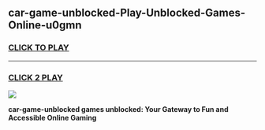 
## car-game-unblocked-Play-Unblocked-Games-Online-u0gmn
<h3>
<a href="https://premium76.site?title=car-game-unblocked&ref=24A">CLICK TO PLAY</a></h3>
<hr>

<h3>
<a href="https://premium76.site?title=car-game-unblocked&ref=24A">CLICK 2 PLAY</a>
  
</h3>

<a href="https://premium76.site?title=car-game-unblocked&ref=24A"><img src="https://clearcache.store/games.png"></a>


**car-game-unblocked games unblocked: Your Gateway to Fun and Accessible Online Gaming**
